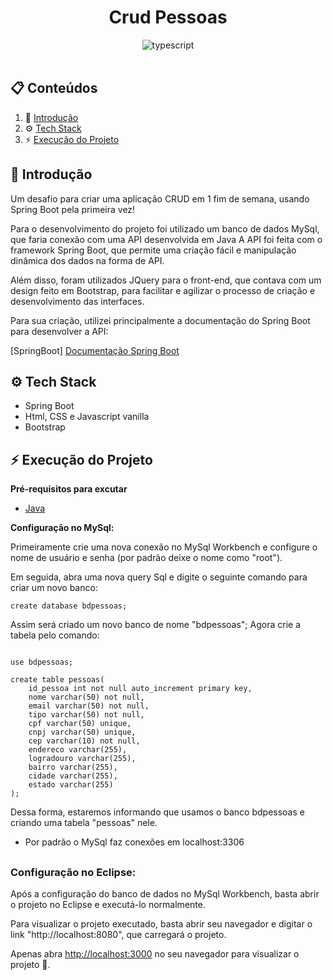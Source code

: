 <div align="center">
  <h1 align="center">Crud Pessoas</h1>
  <div>
    <img src="https://img.shields.io/badge/-TypeScript-black?style=for-the-badge&logoColor=white&logo=typescript&color=3178C6" alt="typescript" />
  </div>
  <br>
</div>

## 📋 <a name="table">Conteúdos</a>

1. 👋 [Introdução](#introduction)
2. ⚙️ [Tech Stack](#tech-stack)
3. ⚡ [Execução do Projeto](#quick-start)

## <a name="introduction">👋 Introdução</a>

Um desafio para criar uma aplicação CRUD em 1 fim de semana, usando Spring Boot pela primeira vez!

Para o desenvolvimento do projeto foi utilizado um banco de dados MySql, que faria conexão com uma API desenvolvida em Java
A API foi feita com o framework Spring Boot, que permite uma criação fácil e manipulação dinâmica dos dados na forma de API.

Além disso, foram utilizados JQuery para o front-end, que contava com um design feito em Bootstrap, para facilitar e agilizar o processo de criação e desenvolvimento das interfaces.

Para sua criação, utilizei principalmente a documentação do Spring Boot para desenvolver a API:

[SpringBoot] <a href="https://docs.spring.io/spring-boot/docs/current/reference/htmlsingle/">Documentação Spring Boot</a>

## <a name="tech-stack">⚙️ Tech Stack</a>

- Spring Boot
- Html, CSS e Javascript vanilla
- Bootstrap

## <a name="quick-start">⚡ Execução do Projeto</a>

**Pré-requisitos para excutar**

- [Java](https://www.java.com/pt-BR/)


**Configuração no MySql:**

Primeiramente crie uma nova conexão no MySql Workbench e configure o nome de usuário e senha (por padrão deixe o nome como "root").

Em seguida, abra uma nova query Sql e digite o seguinte comando para criar um novo banco:

```mysql 
create database bdpessoas;
```

Assim será criado um novo banco de nome "bdpessoas";
Agora crie a tabela pelo comando:

```mysql

use bdpessoas;

create table pessoas(
    id_pessoa int not null auto_increment primary key,
    nome varchar(50) not null,
    email varchar(50) not null,
    tipo varchar(50) not null,
    cpf varchar(50) unique,
    cnpj varchar(50) unique,
    cep varchar(10) not null,
    endereco varchar(255),
    logradouro varchar(255),
    bairro varchar(255),
    cidade varchar(255),
    estado varchar(255)
);
```

Dessa forma, estaremos informando que usamos o banco bdpessoas e criando uma tabela "pessoas" nele.

* Por padrão o MySql faz conexões em localhost:3306
##
### Configuração no Eclipse:

Após a configuração do banco de dados no MySql Workbench, basta abrir o projeto no Eclipse e executá-lo normalmente.

Para visualizar o projeto executado, basta abrir seu navegador e digitar o link "http://localhost:8080", que carregará o projeto.

Apenas abra [http://localhost:3000](http://localhost:3000) no seu navegador para visualizar o projeto 🤯.
